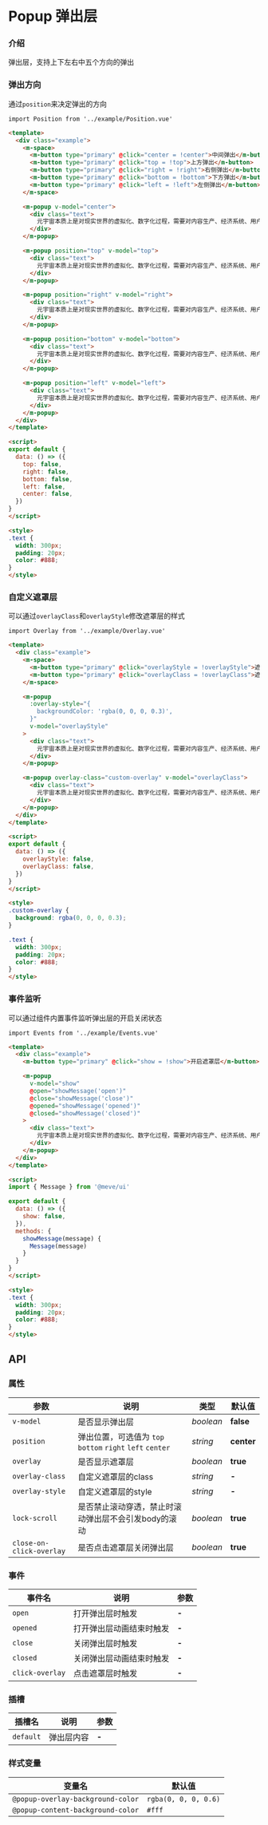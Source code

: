 # Popup 弹出层

### 介绍

弹出层，支持上下左右中五个方向的弹出

### 弹出方向

通过`position`来决定弹出的方向

```vue
import Position from '../example/Position.vue'
```

```html
<template>
  <div class="example">
    <m-space>
      <m-button type="primary" @click="center = !center">中间弹出</m-button>
      <m-button type="primary" @click="top = !top">上方弹出</m-button>
      <m-button type="primary" @click="right = !right">右侧弹出</m-button>
      <m-button type="primary" @click="bottom = !bottom">下方弹出</m-button>
      <m-button type="primary" @click="left = !left">左侧弹出</m-button>
    </m-space>

    <m-popup v-model="center">
      <div class="text">
        元宇宙本质上是对现实世界的虚拟化、数字化过程，需要对内容生产、经济系统、用户体验以及实体世界内容等进行大量改造
      </div>
    </m-popup>

    <m-popup position="top" v-model="top">
      <div class="text">
        元宇宙本质上是对现实世界的虚拟化、数字化过程，需要对内容生产、经济系统、用户体验以及实体世界内容等进行大量改造
      </div>
    </m-popup>

    <m-popup position="right" v-model="right">
      <div class="text">
        元宇宙本质上是对现实世界的虚拟化、数字化过程，需要对内容生产、经济系统、用户体验以及实体世界内容等进行大量改造
      </div>
    </m-popup>

    <m-popup position="bottom" v-model="bottom">
      <div class="text">
        元宇宙本质上是对现实世界的虚拟化、数字化过程，需要对内容生产、经济系统、用户体验以及实体世界内容等进行大量改造
      </div>
    </m-popup>

    <m-popup position="left" v-model="left">
      <div class="text">
        元宇宙本质上是对现实世界的虚拟化、数字化过程，需要对内容生产、经济系统、用户体验以及实体世界内容等进行大量改造
      </div>
    </m-popup>
  </div>
</template>

<script>
export default {
  data: () => ({
    top: false,
    right: false,
    bottom: false,
    left: false,
    center: false,
  })
}
</script>

<style>
.text {
  width: 300px;
  padding: 20px;
  color: #888;
}
</style>
```

### 自定义遮罩层

可以通过`overlayClass`和`overlayStyle`修改遮罩层的样式

```vue
import Overlay from '../example/Overlay.vue'
```

```html
<template>
  <div class="example">
    <m-space>
      <m-button type="primary" @click="overlayStyle = !overlayStyle">遮罩层样式</m-button>
      <m-button type="primary" @click="overlayClass = !overlayClass">遮罩层类名</m-button>
    </m-space>

    <m-popup
      :overlay-style="{
        backgroundColor: 'rgba(0, 0, 0, 0.3)',
      }"
      v-model="overlayStyle"
    >
      <div class="text">
        元宇宙本质上是对现实世界的虚拟化、数字化过程，需要对内容生产、经济系统、用户体验以及实体世界内容等进行大量改造
      </div>
    </m-popup>

    <m-popup overlay-class="custom-overlay" v-model="overlayClass">
      <div class="text">
        元宇宙本质上是对现实世界的虚拟化、数字化过程，需要对内容生产、经济系统、用户体验以及实体世界内容等进行大量改造
      </div>
    </m-popup>
  </div>
</template>

<script>
export default {
  data: () => ({
    overlayStyle: false,
    overlayClass: false,
  })
}
</script>

<style>
.custom-overlay {
  background: rgba(0, 0, 0, 0.3);
}

.text {
  width: 300px;
  padding: 20px;
  color: #888;
}
</style>
```

### 事件监听

可以通过组件内置事件监听弹出层的开启关闭状态

```vue
import Events from '../example/Events.vue'
```

```html
<template>
  <div class="example">
    <m-button type="primary" @click="show = !show">开启遮罩层</m-button>

    <m-popup
      v-model="show"
      @open="showMessage('open')"
      @close="showMessage('close')"
      @opened="showMessage('opened')"
      @closed="showMessage('closed')"
    >
      <div class="text">
        元宇宙本质上是对现实世界的虚拟化、数字化过程，需要对内容生产、经济系统、用户体验以及实体世界内容等进行大量改造
      </div>
    </m-popup>
  </div>
</template>

<script>
import { Message } from '@meve/ui'

export default {
  data: () => ({
    show: false,
  }),
  methods: {
    showMessage(message) {
      Message(message)
    }
  }
}
</script>

<style>
.text {
  width: 300px;
  padding: 20px;
  color: #888;
}
</style>
```

## API

### 属性

| 参数 | 说明 | 类型 | 默认值 | 
| --- | --- | --- | --- | 
| `v-model` | 是否显示弹出层 | _boolean_ | **false** |
| `position` | 弹出位置，可选值为 `top` `bottom` `right` `left` `center` | _string_ | **center** |
| `overlay` | 是否显示遮罩层 | _boolean_ | **true** |  
| `overlay-class` | 自定义遮罩层的class | _string_ | **-** |
| `overlay-style` | 自定义遮罩层的style | _string_ | **-** |
| `lock-scroll` | 是否禁止滚动穿透，禁止时滚动弹出层不会引发body的滚动 | _boolean_ | **true** |
| `close-on-click-overlay` | 是否点击遮罩层关闭弹出层 | _boolean_ | **true** | 

### 事件

| 事件名 | 说明 | 参数 |
| --- | --- | --- |
| `open` | 打开弹出层时触发 | **-** |
| `opened` | 打开弹出层动画结束时触发 | **-** |
| `close` | 关闭弹出层时触发 | **-** |
| `closed` | 关闭弹出层动画结束时触发 | **-** |
| `click-overlay` | 点击遮罩层时触发 | **-** |

### 插槽

| 插槽名 | 说明 | 参数 |
| --- | --- | --- |
| `default` | 弹出层内容 | **-** |

### 样式变量

| 变量名 | 默认值 |
| --- | --- |
| `@popup-overlay-background-color` | `rgba(0, 0, 0, 0.6)` |
| `@popup-content-background-color` | `#fff` |



